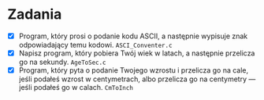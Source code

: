 # Zadania
* [X] Program, który prosi o podanie kodu ASCII, a następnie wypisuje znak odpowiadający temu kodowi.
``` ASCI_Conventer.c ```
* [X] Napisz program, który pobiera Twój wiek w latach, a następnie przelicza go na sekundy.
``` AgeToSec.c ```
* [X] Program, który pyta o podanie Twojego wzrostu i przelicza go na cale, jeśli podałeś wzrost w centymetrach, albo przelicza go na centymetry — jeśli podałeś go w calach.
``` CmToInch ```
